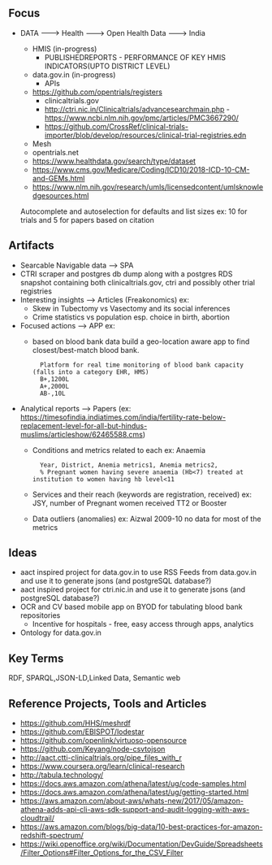 Focus
-----
- DATA ---> Health ---> Open Health Data ---> India
    - HMIS (in-progress)
        -  PUBLISHEDREPORTS - PERFORMANCE OF KEY HMIS INDICATORS(UPTO DISTRICT LEVEL)
    - data.gov.in (in-progress)
        - APIs
    - https://github.com/opentrials/registers
        - clinicaltrials.gov
        - http://ctri.nic.in/Clinicaltrials/advancesearchmain.php - https://www.ncbi.nlm.nih.gov/pmc/articles/PMC3667290/
        - https://github.com/CrossRef/clinical-trials-importer/blob/develop/resources/clinical-trial-registries.edn
    - Mesh
    - opentrials.net
    - https://www.healthdata.gov/search/type/dataset
    - https://www.cms.gov/Medicare/Coding/ICD10/2018-ICD-10-CM-and-GEMs.html
    - https://www.nlm.nih.gov/research/umls/licensedcontent/umlsknowledgesources.html
    
    Autocomplete and autoselection for defaults and list sizes ex: 10 for trials and 5 for papers based on citation						

Artifacts
--------
- Searcable Navigable data --> SPA 
- CTRI scraper and postgres db dump along with a postgres RDS snapshot containing both clinicaltrials.gov, ctri and possibly other trial registries
- Interesting insights --> Articles (Freakonomics) ex:     
    - Skew in Tubectomy vs Vasectomy and its social inferences
    - Crime statistics vs population esp. choice in birth, abortion
- Focused actions --> APP ex: 
    - based on blood bank data build a geo-location aware app to find closest/best-match blood bank.
    
            Platform for real time monitoring of blood bank capacity (falls into a category EHR, HMS)
            B+,1200L
            A+,2000L
            AB-,10L
- Analytical reports --> Papers (ex: https://timesofindia.indiatimes.com/india/fertility-rate-below-replacement-level-for-all-but-hindus-muslims/articleshow/62465588.cms)
    - Conditions and metrics related to each ex: Anaemia
    
            Year, District, Anemia metrics1, Anemia metrics2,
            % Pregnant women having severe anaemia (Hb<7) treated at institution to women having hb level<11
    - Services and their reach (keywords are registration, received) 
        ex: JSY,  number of Pregnant women received TT2 or Booster
    - Data outliers (anomalies) ex: Aizwal 2009-10 no data for most of the metrics

Ideas
-----
- aact inspired project for data.gov.in to use RSS Feeds from data.gov.in and use it to generate jsons (and postgreSQL database?)
- aact inspired project for ctri.nic.in and use it to generate jsons (and postgreSQL database?)
- OCR and CV based mobile app on BYOD for tabulating blood bank repositories 
    - Incentive for hospitals - free, easy access through apps, analytics
- Ontology for data.gov.in

Key Terms
---------
RDF, SPARQL,JSON-LD,Linked Data, Semantic web

Reference Projects, Tools and Articles
--------------------------------------
- https://github.com/HHS/meshrdf
- https://github.com/EBISPOT/lodestar
- https://github.com/openlink/virtuoso-opensource
- https://github.com/Keyang/node-csvtojson
- http://aact.ctti-clinicaltrials.org/pipe_files_with_r
- https://www.coursera.org/learn/clinical-research
- http://tabula.technology/
- https://docs.aws.amazon.com/athena/latest/ug/code-samples.html
- https://docs.aws.amazon.com/athena/latest/ug/getting-started.html
- https://aws.amazon.com/about-aws/whats-new/2017/05/amazon-athena-adds-api-cli-aws-sdk-support-and-audit-logging-with-aws-cloudtrail/
- https://aws.amazon.com/blogs/big-data/10-best-practices-for-amazon-redshift-spectrum/
- https://wiki.openoffice.org/wiki/Documentation/DevGuide/Spreadsheets/Filter_Options#Filter_Options_for_the_CSV_Filter